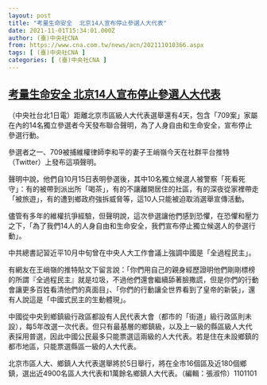 ```yaml
---
layout: post
title: "考量生命安全  北京14人宣布停止參選人大代表"
date: 2021-11-01T15:34:01.000Z
author: (臺)中央社CNA
from: https://www.cna.com.tw/news/acn/202111010366.aspx
tags: [ (臺)中央社CNA ]
categories: [ (臺)中央社CNA ]
---
```

<!--1635780841000-->
[考量生命安全  北京14人宣布停止參選人大代表](https://www.cna.com.tw/news/acn/202111010366.aspx)
------

<div>
<div></div><div><p>（中央社台北1日電）距離北京市區級人大代表選舉還有4天，包含「709案」家屬在內的14名獨立參選者今天發布聯合聲明，為了人身自由和生命安全，宣布停止參選行動。</p><p>參選者之一、709被捕維權律師李和平的妻子王峭嶺今天在社群平台推特（Twitter）上發布這項聲明。</p><p>聲明中說，他們自10月15日表明參選後，其中10名獨立候選人被警察「死看死守」：有的被帶到派出所「喝茶」，有的不讓離開居住的社區，有的深夜從家裡帶走「被旅遊」，有的遭到鄉政府強拆威脅等，這10人只能被迫取消選舉宣傳活動。</p><p>儘管有多年的維權抗爭經驗，但聲明說，這次參選讓他們感到恐懼，在恐懼和壓力之下，「為了我們14人的人身自由和生命安全，我們宣布停止獨立候選人的參選行動」。</p><p>中共總書記習近平10月中旬曾在中央人大工作會議上強調中國是「全過程民主」。</p><p>有網友在王峭嶺的推特貼文下留言說：「你們用自己的親身經歷證明他們剛剛標榜的所謂『全過程民主』就是垃圾，不過他們還會繼續舔著臉撒謊，但是你們的行動會讓更多百姓看清他們的真面目」、「你們的行動讓全世界看到了皇帝的新裝」，還有人說這是「中國式民主的生動體現」。</p><p>中國從中央到鄉鎮級行政區都設有人民代表大會（都市的「街道」級行政區則未設），每5年改選一次代表。但只有最基層的鄉鎮級，以及上一級的縣區級人大代表採用普選，因此中國公民最多只能票選這兩級的人大代表。若是住在未設鄉鎮的都市地區，只能票選縣區一級的人大代表。</p><p>北京市區人大、鄉鎮人大代表選舉將於5日舉行，將在全市16個區及近180個鄉鎮，選出近4900名區人大代表和1萬餘名鄉鎮人大代表。（編輯：張淑伶）1101101</p></div>
</div>

